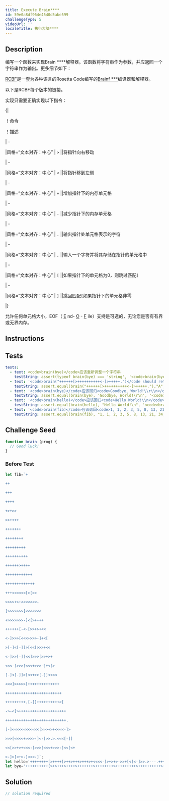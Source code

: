 ```yaml
---
title: Execute Brain****
id: 59e0a8df964e4540d5abe599
challengeType: 5
videoUrl: ''
localeTitle: 执行大脑****
---
```


## Description
<section id="description"><p>编写一个函数来实现Brain ****解释器。该函数将字符串作为参数，并应返回一个字符串作为输出。更多细节如下： </p><p> <a href="http://rosettacode.org/wiki/Brainf***" title="Brainf ***">RCBF</a>是一套为各种语言的Rosetta Code编写的<a href="http://rosettacode.org/wiki/Brainf***" title="Brainf ***">Brainf ***</a>编译器和解释器。 </p><p>以下是RCBF每个版本的链接。 </p><p>实现只需要正确实现以下指令： </p><p> {| </p><p> ！命令</p><p> ！描述</p><p> |  - </p><p> |风格=“文本对齐：中心” | <code>&gt;</code> ||将指针向右移动</p><p> |  - </p><p> |风格=“文本对齐：中心” | <code>&lt;</code> ||将指针移到左侧</p><p> |  - </p><p> |风格=“文本对齐：中心” | <code>+</code> ||增加指针下的内存单元格</p><p> |  - </p><p> |风格=“文本对齐：中心” | <code>-</code> ||减少指针下的内存单元格</p><p> |  - </p><p> |风格=“文本对齐：中心” | <code>.</code> ||输出指针处单元格表示的字符</p><p> |  - </p><p> |风格=“文本对齐：中心” | <code>,</code> ||输入一个字符并将其存储在指针的单元格中</p><p> |  - </p><p> |风格=“文本对齐：中心” | <code>[</code> ||如果指针下的单元格为0，则跳过匹配<code>]</code> </p><p> |  - </p><p> |风格=“文本对齐：中心” | <code>]</code> ||跳回匹配<code>[</code>如果指针下的单元格非零</p><p> |} </p><p>允许任何单元格大小，EOF（ <u>E</u> nd- <u>O</u> - <u>F</u> ile）支持是可选的，无论您是否有有界或无界内存。 </p></section>

## Instructions
<section id="instructions">
</section>

## Tests
<section id='tests'>

```yml
tests:
  - text: <code>brain(bye)</code>应该重新调整一个字符串
    testString: assert(typeof brain(bye) === 'string', '<code>brain(bye)</code> should return a string');
  - text: '<code>brain("++++++[>++++++++++<-]>+++++.")</code should return "A"'
    testString: assert.equal(brain("++++++[>++++++++++<-]>+++++."),"A", '<code>brain("++++++[>++++++++++<-]>+++++.")</code should return "A"');
  - text: '<code>brain(bye)</code>应该回归<code>Goodbye, World!\\r\\n</code>'
    testString: assert.equal(brain(bye), 'Goodbye, World!\r\n', '<code>brain(bye)</code> should return <code>Goodbye, World!\\r\\n</code>');
  - text: '<code>brain(hello)</code>应该回归<code>Hello World!\\n</code> &#39;'
    testString: assert.equal(brain(hello), "Hello World!\n", '<code>brain(hello)</code> should return <code>Hello World!\\n</code>');
  - text: '<code>brain(fib)</code>应该返回<code>1, 1, 2, 3, 5, 8, 13, 21, 34, 55, 89</code>'
    testString: assert.equal(brain(fib), "1, 1, 2, 3, 5, 8, 13, 21, 34, 55, 89", '<code>brain(fib)</code> should return <code>1, 1, 2, 3, 5, 8, 13, 21, 34, 55, 89</code>');

```

</section>

## Challenge Seed
<section id='challengeSeed'>

<div id='js-seed'>

```js
function brain (prog) {
  // Good luck!
}

```

</div>

### Before Test
<div id='js-setup'>

```js
let fib=`+

++

+++

++++

+>+>>

>>++++

+++++++

++++++++

+++++++++

++++++++++

++++++>++++

++++++++++++

+++++++++++++

+++<<<<<<[>[>>

>>>>+>+<<<<<<<-

]>>>>>>>[<<<<<<<

+>>>>>>>-]<[>++++

++++++[-<-[>>+>+<<

<-]>>>[<<<+>>>-]+<[

>[-]<[-]]>[<<[>>>+<<

<-]>>[-]]<<]>>>[>>+>+

<<<-]>>>[<<<+>>>-]+<[>

[-]<[-]]>[<<+>>[-]]<<<<

<<<]>>>>>[++++++++++++++

+++++++++++++++++++++++++

+++++++++.[-]]++++++++++<[

->-<]>+++++++++++++++++++++

+++++++++++++++++++++++++++.

[-]<<<<<<<<<<<<[>>>+>+<<<<-]>

>>>[<<<<+>>>>-]<-[>>.>.<<<[-]]

<<[>>+>+<<<-]>>>[<<<+>>>-]<<[<+

>-]>[<+>-]<<<-]`;
let hello='++++++++[>++++[>++>+++>+++>+<<<<-]>+>+>->>+[<]<-]>>.>---.+++++++..+++.>>.<-.<.+++.------.--------.>>+.>++.'
let bye='++++++++++[>+>+++>++++>+++++++>++++++++>+++++++++>++++++++++>+++++++++++>++++++++++++<<<<<<<<<-]>>>>+.>>>>+..<.<++++++++.>>>+.<<+.<<<<++++.<++.>>>+++++++.>>>.+++.<+++++++.--------.<<<<<+.<+++.---.';

```

</div>


</section>

## Solution
<section id='solution'>

```js
// solution required
```
</section>
